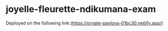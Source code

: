 # joyelle-fleurette-ndikumana-exam

Deployed on the following link:(https://ornate-pavlova-01bc30.netlify.app/)
